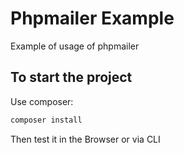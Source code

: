 # Phpmailer Example
Example of usage of phpmailer

## To start the project
Use composer:
```bash
composer install
```
Then test it in the Browser or via CLI
